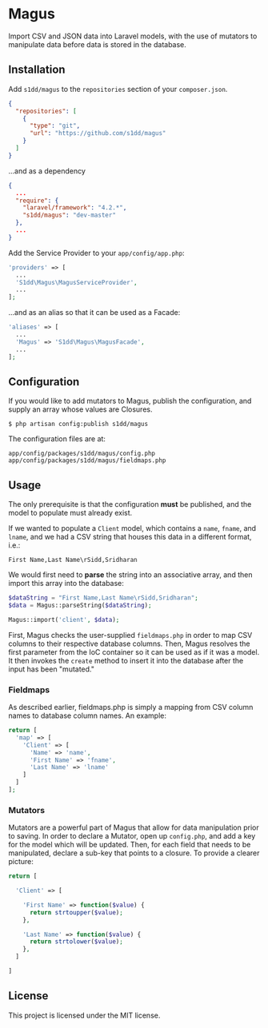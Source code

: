 # Magus

Import CSV and JSON data into Laravel models, with the use of mutators to manipulate data before data is stored in the database.

## Installation

Add ```s1dd/magus``` to the ```repositories``` section of your ```composer.json```.

```json
{
  "repositories": [
    {
      "type": "git",
      "url": "https://github.com/s1dd/magus"
    }
  ]
}
```

...and as a dependency

```json
{
  ...
  "require": {
    "laravel/framework": "4.2.*",
    "s1dd/magus": "dev-master"
  },
  ...
}
```

Add the Service Provider to your ```app/config/app.php```:

```php
'providers' => [
  ...
  'S1dd\Magus\MagusServiceProvider',
  ...
];
```

...and as an alias so that it can be used as a Facade:

```php
'aliases' => [
  ...
  'Magus' => 'S1dd\Magus\MagusFacade',
  ...
];
```

## Configuration

If you would like to add mutators to Magus, publish the configuration, and supply an array whose values are Closures.

```
$ php artisan config:publish s1dd/magus
```

The configuration files are at:

```
app/config/packages/s1dd/magus/config.php
app/config/packages/s1dd/magus/fieldmaps.php
```

## Usage

The only prerequisite is that the configuration **must** be published, and the model to populate must already exist.

If we wanted to populate a ```Client``` model, which contains a ```name```, ```fname```, and ```lname```, and we had a CSV string that houses this data in a different format, i.e.:

```
First Name,Last Name\rSidd,Sridharan
```

We would first need to **parse** the string into an associative array, and then import this array into the database:

```php
$dataString = "First Name,Last Name\rSidd,Sridharan";
$data = Magus::parseString($dataString);

Magus::import('client', $data);
```

First, Magus checks the user-supplied ```fieldmaps.php``` in order to map CSV columns to their respective database columns. Then, Magus resolves the first parameter from the IoC container so it can be used as if it was a model. It then invokes the ```create``` method to insert it into the database after the input has been "mutated."

### Fieldmaps

As described earlier, fieldmaps.php is simply a mapping from CSV column names to database column names. An example:

```php
return [
  'map' => [
    'Client' => [
      'Name' => 'name',
      'First Name' => 'fname',
      'Last Name' => 'lname'
    ]
  ]
];
```

### Mutators

Mutators are a powerful part of Magus that allow for data manipulation prior to saving. In order to declare a Mutator, open up ```config.php```, and add a key for the model which will be updated. Then, for each field that needs to be manipulated, declare a sub-key that points to a closure. To provide a clearer picture:

```php
return [

  'Client' => [

    'First Name' => function($value) {
      return strtoupper($value);
    },

    'Last Name' => function($value) {
      return strtolower($value);
    },
  ]

]
```

## License

This project is licensed under the MIT license.
